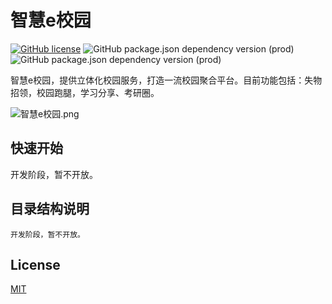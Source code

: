 # 智慧e校园
[![GitHub license](https://img.shields.io/github/license/WeixinCloud/wxcloudrun-express)](https://github.com/WeixinCloud/wxcloudrun-express)
![GitHub package.json dependency version (prod)](https://img.shields.io/badge/maven-3.6.0-9cf)
![GitHub package.json dependency version (prod)](https://img.shields.io/badge/jdk-8-ff69b4)

智慧e校园，提供立体化校园服务，打造一流校园聚合平台。目前功能包括：失物招领，校园跑腿，学习分享、考研圈。

![智慧e校园.png](https://s2.loli.net/2022/02/09/KZmODc6BQCFj2eI.png)


## 快速开始
开发阶段，暂不开放。


## 目录结构说明
~~~
开发阶段，暂不开放。
~~~

## License

[MIT](./LICENSE)
